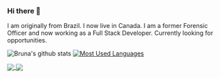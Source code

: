### Hi there 👋

I am originally from Brazil. I now live in Canada. I am a former Forensic Officer and now working as a Full Stack Developer. Currently looking for opportunities. 


![Bruna's github stats](https://github-readme-stats.vercel.app/api?username=brugobi&show_icons=true&theme=chartreuse-dark)
[![Most Used Languages](https://github-readme-stats.vercel.app/api/top-langs/?username=brugobi&hide=SCSS&layout=compact&theme=chartreuse-dark)](https://github.com/anuraghazra/github-readme-stats)

<a href="https://github.com/anuraghazra/github-readme-stats">
  <img align="center" src="https://github-readme-stats.vercel.app/api/pin/?username=brugobi&repo=github-readme-stats" />
</a>
<a href="https://github.com/anuraghazra/convoychat">
  <img align="center" src="https://github-readme-stats.vercel.app/api/pin/?username=brugobi&repo=convoychat" />
</a>
